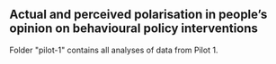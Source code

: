 ## Actual and perceived polarisation in people’s opinion on behavioural policy interventions

Folder "pilot-1" contains all analyses of data from Pilot 1.
